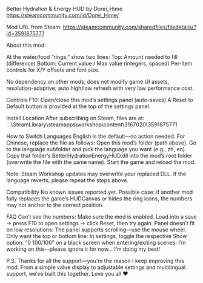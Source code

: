 Better Hydration & Energy HUD
by Dorei_Hime
https://steamcommunity.com/id/Dorei_Hime/

Mod URL from Steam:
https://steamcommunity.com/sharedfiles/filedetails/?id=3591875771


About this mod:

At the water/food “rings,” show two lines:
Top: Amount needed to fill (difference)
Bottom: Current value / Max value (integers, spaced)
Per-item controls for X/Y offsets and font size.

No dependency on other mods, does not modify game UI assets, resolution-adaptive; auto high/low refresh with very low performance cost.

Controls
F10: Open/close this mod’s settings panel (auto-saves)
A Reset to Default button is provided at the top of the settings panel.

Install Location
After subscribing on Steam, files are at:
...\SteamLibrary\steamapps\workshop\content\3167020\3591875771

How to Switch Languages
English is the default—no action needed. For Chinese, replace the file as follows:
Open this mod’s folder (path above).
Go to the language subfolder and pick the language you want (e.g., zh, en).
Copy that folder’s BetterHydrationEnergyHUD.dll into the mod’s root folder (overwrite the file with the same name).
Start the game and reload the mod.

Note: Steam Workshop updates may overwrite your replaced DLL. If the language reverts, please repeat the steps above.

Compatibility
No known issues reported yet.
Possible case: if another mod fully replaces the game’s HUDCanvas or hides the ring icons, the numbers may not anchor to the correct position.

FAQ
Can’t see the numbers: Make sure the mod is enabled. Load into a save → press F10 to open settings → click Reset, then try again.
Panel doesn’t fit on low resolutions: The panel supports scrolling—use the mouse wheel.
Only want the top or bottom line: In settings, toggle the respective Show option.
“0 100/100” on a black screen when entering/exiting scenes: I’m working on this--please ignore it for now… I’m doing my best!

P.S. Thanks for all the support—you’re the reason I keep improving this mod. From a simple value display to adjustable settings and multilingual support, we’ve built this together. Love you all ♥
